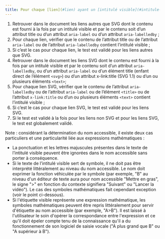 ```yaml
---
title: Pour chaque [lien](#lien) ayant un [intitulé visible](#intitule-visible), le [nom accessible du lien](#intitule-ou-nom-accessible-de-lien) contient-il au moins l’[intitulé visible](#intitule-visible) (hors cas particuliers) ?
---
```


1. Retrouver dans le document les liens autres que SVG dont le contenu est fourni à la fois par un intitulé visible et par le contenu soit d’un attribut title ou d’un attribut `aria-label` ou d’un attribut `aria-labelledby` ;
2. Pour chaque lien, vérifier que le contenu de l’attribut title ou de l’attribut `aria-label` ou de l’attribut `aria-labelledby` contient l’intitulé visible ;
3. Si c’est le cas pour chaque lien, le test est validé pour les liens autres que SVG.
4. Retrouver dans le document les liens SVG dont le contenu est fourni à la fois par un intitulé visible et par le contenu soit d’un attribut `aria-labelledby`, ou d’un attribut `aria-label` ou d’un élément title (enfant direct de l’élément `<svg>`) ou d’un attribut x-link:title (SVG 1.1) ou d’un ou plusieurs éléments `<text>`;
5. Pour chaque lien SVG, vérifier que le contenu de l’attribut `aria-labelledby` ou de l’attribut `aria-label` ou de l’élément `<title>` ou de l’attribut `x-link:title` ou d’un ou plusieurs éléments `<text>` contient l’intitulé visible ;
6. Si c’est le cas pour chaque lien SVG, le test est validé pour les liens SVG.
7. Si le test est validé à la fois pour les liens non SVG et pour les liens SVG, le test est globalement validé.


Note : considérant la détermination du nom accessible, il existe deux cas particuliers et une particularité liée aux expressions mathématiques :
* La ponctuation et les lettres majuscules présentes dans le texte de l’intitulé visible peuvent être ignorées dans le nom accessible sans porter à conséquence.
* Si le texte de l’intitulé visible sert de symbole, il ne doit pas être interprété littéralement au niveau du nom accessible. Le nom doit exprimer la fonction véhiculée par le symbole (par exemple, "B" au niveau d'un éditeur de texte aura pour nom accessible "Mettre en gras", le signe ">" en fonction du contexte signifiera "Suivant" ou "Lancer la vidéo"). Le cas des symboles mathématiques fait cependant exception (voir le point ci-dessous).
* Si l'étiquette visible représente une expression mathématique, les symboles mathématiques peuvent être repris littéralement pour servir d'étiquette au nom accessible (par exemple, "A>B"). Il est laissé à l'utilisateur le soin d'opérer la correspondance entre l'expression et ce qu'il doit épeler compte tenu de la connaissance qu'il a du fonctionnement de son logiciel de saisie vocale ("A plus grand que B" ou "A supérieur à B").